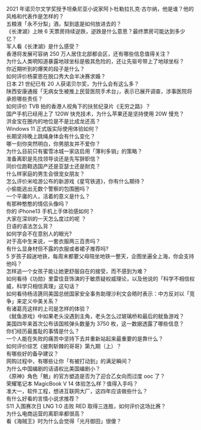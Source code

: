 2021 年诺贝尔文学奖授予坦桑尼亚小说家阿卜杜勒拉扎克·古尔纳，他是谁？他的风格和代表作是怎样的？  
五粮液「永不分梨」酒，梨到底是如何放进去的？  
《长津湖》上映 6 天票房持续逆跌，逆跌是什么意思？最终票房可能达到多少亿？  
军人看《长津湖》是什么感受？  
香港将发展可容纳 250 万人居住北部都会区，还有哪些信息值得关注？  
为什么人类明知道暴露地球坐标是极其危险的，还让先驱号带上了地球坐标？  
你近期听到的爆笑的段子是什么？  
如何评价杨蒙恩在脱口秀大会半决赛求婚？  
日本 21 世纪已有 20 人获诺贝尔奖，为什么会有这么多？  
陕西安康通报「无病女生被推上民营医院手术台」，表示已展开调查，涉事医院将承担哪些责任？  
如何评价 TVB 拍的香港人视角下的扶贫纪录片《无穷之路》？  
国产手机已经用上了 120W 快充技术，为什么苹果还是坚持使用 20W 慢充？  
洪金宝在圈内的地位是不是比成龙还高？  
Windows 11 正式版实际使用体验如何？  
长期坚持晚上跳绳身体会有什么变化？  
哪一刻你突然明白，你男朋友并不爱你？  
为什么目前只有蜜雪冰城一家店启用「薄利多销」的策略？  
准备离职是先找领导谈还是先写辞职信？  
同价位跑鞋选国产还是亚瑟士还是耐克？  
什么样家庭的男生会很宠女朋友？  
怎么评价米哈游公布的新游戏《星穹铁道》，你有什么期待？  
小偷能逃出无数个警察的包围圈吗？  
一个平庸的人，活着的意义是什么？  
有那种憨憨的情侣头像吗？  
你的 iPhone13 手机上手体验感如何？  
大家在深圳的一天怎么度过的呢 ？  
日语的语法怎么背？  
如何学会不在意别人的眼光?  
对于高中生来说，一套衣服两三百贵吗？  
有什么显身材但不露的衣服或者裙子推荐吗?  
5 岁孩子超迷地铁，每周末都要父母陪坐地铁一整天，企图坐遍全上海，你会支持他吗？  
怎样追一个女孩子能让她更舒服自在的接受，而不感到为难？  
如何看待《功勋》里雷佳音饰演的于敏质疑权威理论，以及他说的「科学不相信权威，科学只相信真理」这句话？  
如何看待杨洁篪同美国总统国家安全事务助理沙利文会晤时表示：中方反对以「竞争」来定义中美关系？  
有诸葛亮这样的上司是怎样的体验？  
《鱿鱼游戏》中如果老头没遇到主角，老头怎么过玻璃桥和最后的鱿鱼游戏？  
美国四年来首次公布该国核弹头数量为 3750 枚，这一数据透露了哪些信息？  
你们经历最羞耻的事情是什么？  
一个人能在失败的痛苦中坚持下去并重新站起来最重要的是靠什么？  
如何评价综艺《披荆斩棘的哥哥》第九期（上）？  
有哪些好的备孕建议？  
网购过程中，有哪些让你「有被打动到」的满足瞬间？  
为什么中国编剧的话语权比美国编剧小？  
《原神》角色「魈」的官方塑造是否为了迎合乙女向而过度 ooc 了？  
荣耀笔记本 MagicBook V 14 体验怎么样？值得入手吗？  
准大一，软件工程，想进互联网大厂，这四年应该做些什么？  
有什么好看的言情小说求推荐？  
S11 入围赛次日 LNG 1:0 击败 RED 取得三连胜，如何评价这场比赛？  
为什么电商运营的离职率都很高？  
看《海贼王》时为什么会觉得「光月御田」很傻？  
